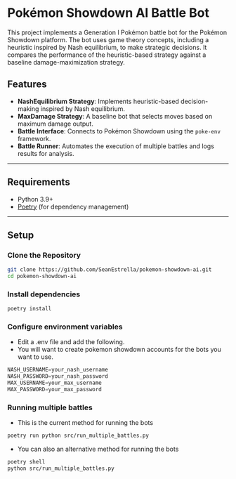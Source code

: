 # Pokémon Showdown AI Battle Bot

This project implements a Generation I Pokémon battle bot for the Pokémon Showdown platform. The bot uses game theory concepts, including a heuristic inspired by Nash equilibrium, to make strategic decisions. It compares the performance of the heuristic-based strategy against a baseline damage-maximization strategy.

## Features

- **NashEquilibrium Strategy**: Implements heuristic-based decision-making inspired by Nash equilibrium.
- **MaxDamage Strategy**: A baseline bot that selects moves based on maximum damage output.
- **Battle Interface**: Connects to Pokémon Showdown using the `poke-env` framework.
- **Battle Runner**: Automates the execution of multiple battles and logs results for analysis.

---

## Requirements

- Python 3.9+
- [Poetry](https://python-poetry.org/) (for dependency management)

---

## Setup

### Clone the Repository

```bash
git clone https://github.com/SeanEstrella/pokemon-showdown-ai.git
cd pokemon-showdown-ai
```

### Install dependencies

```bash
poetry install
```

### Configure environment variables

- Edit a .env file and add the following.
- You will want to create pokemon showdown accounts for the bots you want to use.

```python
NASH_USERNAME=your_nash_username
NASH_PASSWORD=your_nash_password
MAX_USERNAME=your_max_username
MAX_PASSWORD=your_max_password
```

### Running multiple battles

- This is the current method for running the bots 

```bash
poetry run python src/run_multiple_battles.py
```

- You can also an alternative method for running the bots

```bash
poetry shell
python src/run_multiple_battles.py
```

